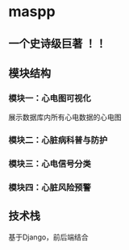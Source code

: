 # maspp



## 一个史诗级巨著 ！！
## 
## 
## 模块结构
### 模块一：心电图可视化
展示数据库内所有心电数据的心电图
### 模块二：心脏病科普与防护
### 模块三：心电信号分类
### 模块四：心脏风险预警

## 技术栈
基于Django，前后端结合